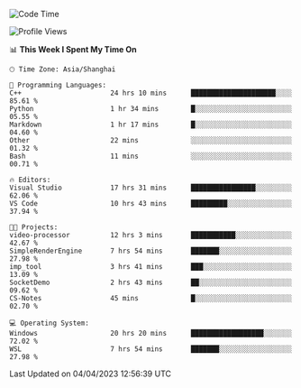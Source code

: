 <!--START_SECTION:waka-->
![Code Time](http://img.shields.io/badge/Code%20Time-838%20hrs%2055%20mins-blue)

![Profile Views](http://img.shields.io/badge/Profile%20Views-4-blue)

📊 **This Week I Spent My Time On** 

```text
🕑︎ Time Zone: Asia/Shanghai

💬 Programming Languages: 
C++                      24 hrs 10 mins      █████████████████████░░░░   85.61 % 
Python                   1 hr 34 mins        █░░░░░░░░░░░░░░░░░░░░░░░░   05.55 % 
Markdown                 1 hr 17 mins        █░░░░░░░░░░░░░░░░░░░░░░░░   04.60 % 
Other                    22 mins             ░░░░░░░░░░░░░░░░░░░░░░░░░   01.32 % 
Bash                     11 mins             ░░░░░░░░░░░░░░░░░░░░░░░░░   00.71 % 

🔥 Editors: 
Visual Studio            17 hrs 31 mins      ████████████████░░░░░░░░░   62.06 % 
VS Code                  10 hrs 43 mins      █████████░░░░░░░░░░░░░░░░   37.94 % 

🐱‍💻 Projects: 
video-processor          12 hrs 3 mins       ███████████░░░░░░░░░░░░░░   42.67 % 
SimpleRenderEngine       7 hrs 54 mins       ███████░░░░░░░░░░░░░░░░░░   27.98 % 
imp_tool                 3 hrs 41 mins       ███░░░░░░░░░░░░░░░░░░░░░░   13.09 % 
SocketDemo               2 hrs 43 mins       ██░░░░░░░░░░░░░░░░░░░░░░░   09.62 % 
CS-Notes                 45 mins             █░░░░░░░░░░░░░░░░░░░░░░░░   02.70 % 

💻 Operating System: 
Windows                  20 hrs 20 mins      ██████████████████░░░░░░░   72.02 % 
WSL                      7 hrs 54 mins       ███████░░░░░░░░░░░░░░░░░░   27.98 % 
```


 Last Updated on 04/04/2023 12:56:39 UTC
<!--END_SECTION:waka-->